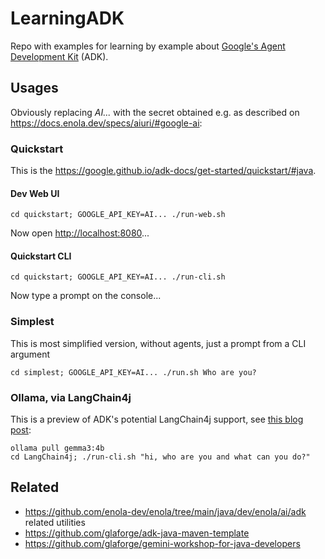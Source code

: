 # LearningADK

Repo with examples for learning by example about [Google's Agent Development Kit](https://google.github.io/adk-docs/) (ADK).

## Usages

Obviously replacing _AI..._ with the secret obtained e.g. as described on https://docs.enola.dev/specs/aiuri/#google-ai:

### Quickstart

This is the https://google.github.io/adk-docs/get-started/quickstart/#java.

#### Dev Web UI

    cd quickstart; GOOGLE_API_KEY=AI... ./run-web.sh

Now open <http://localhost:8080>...

#### Quickstart CLI

    cd quickstart; GOOGLE_API_KEY=AI... ./run-cli.sh

Now type a prompt on the console...

### Simplest

This is most simplified version, without agents, just a prompt from a CLI argument

    cd simplest; GOOGLE_API_KEY=AI... ./run.sh Who are you?

### Ollama, via LangChain4j

This is a preview of ADK's potential LangChain4j support, see
[this blog post](https://github.com/vorburger/vorburger.ch-Notes/blob/develop/ml/adk-ollama.md):

    ollama pull gemma3:4b
    cd LangChain4j; ./run-cli.sh "hi, who are you and what can you do?"

## Related

* https://github.com/enola-dev/enola/tree/main/java/dev/enola/ai/adk related utilities
* https://github.com/glaforge/adk-java-maven-template
* https://github.com/glaforge/gemini-workshop-for-java-developers
